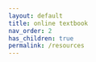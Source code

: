 ```yaml
---
layout: default
title: online textbook
nav_order: 2
has_children: true
permalink: /resources
---
```

